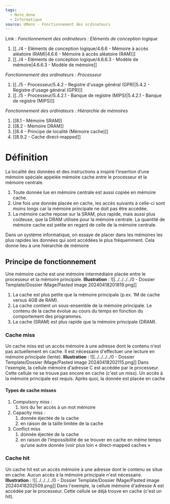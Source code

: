 ```yaml
---
tags:
  - Note_done
  - Informatique
source: UMons - Fonctionnement des ordinateurs
---
```


Link :
_Fonctionnement des ordinateurs : Eléments de conception logique_
1. [[../4 - Eléments de conception logique/4.6.6 - Mémoire à accès aléatoire (RAM)|4.6.6 - Mémoire à accès aléatoire (RAM)]]
2. [[../4 - Eléments de conception logique/4.6.6.3 - Modèle de mémoire|4.6.6.3 - Modèle de mémoire]]

_Fonctionnement des ordinateurs : Processeur_
1. [[../5 - Processeur/5.4.2 - Registre d'usage général (GPR)|5.4.2 - Registre d'usage général (GPR)]]
2. [[../5 - Processeur/5.4.2.1 - Banque de registre (MIPS)|5.4.2.1 - Banque de registre (MIPS)]]

_Fonctionnement des ordinateurs : Hiérarchie de mémoires_
1. [[8.1 - Mémoire SRAM]]
2. [[8.2 - Mémoire DRAM]]
3. [[8.4 - Principe de localité (Mémoire cache)]]
4. [[8.9.2 - Cache direct-mapped]]

# Définition
La localité des données et des instructions a inspiré l’insertion d’une mémoire spéciale appelée mémoire cache entre le processeur et la mémoire centrale. 
1) Toute donnée lue en mémoire centrale est aussi copiée en mémoire cache. 
2) Une fois une donnée placée en cache, les accès suivants à celle-ci sont moins longs car la mémoire principale ne doit pas être accédée. 
3) La mémoire cache repose sur la SRAM, plus rapide, mais aussi plus coûteuse, que la DRAM utilisée pour la mémoire centrale. La quantité de mémoire cache est petite en regard de celle de la mémoire centrale. 

Dans un système informatique, on essaye de placer dans les mémoires les plus rapides les données qui sont accédées le plus fréquemment. Cela donne lieu à une hiérarchie de mémoire
## Principe de fonctionnement 
Une mémoire cache est une mémoire intermédiaire placée entre le processeur et la mémoire principale.
**Illustration** : ![[../../../../0 - Dossier Template/Dossier IMage/Pasted image 20240418201819.png]]
1. La cache est plus petite que la mémoire principale 
(p.ex. 1M de cache versus 4GB de RAM).
3. La cache contient un sous-ensemble de la mémoire principale. Le contenu de la cache évolue au cours du temps en fonction du comportement des programmes.
4. La cache (SRAM) est plus rapide que la mémoire principale (DRAM).

### Cache miss
Un cache miss est un accès mémoire à une adresse dont le contenu n'est pas actuellement en cache. Il est nécessaire d'effectuer une lecture en mémoire principale (lente).
**Illustration** : ![[../../../../0 - Dossier Template/Dossier IMage/Pasted image 20240418202115.png]]
Dans l'exemple, la cellule mémoire d'adresse C est accédée par le processeur. Cette cellule ne se trouve pas encore en cache (c'est un miss). Un accès à la mémoire principale est requis. Après quoi, la donnée est placée en cache
#### Types de cache misses
1. Compulsory miss :
	1. lors du 1er accès à un mot mémoire  
2. Capacity miss :
	1. donnée éjectée de la cache 
	2. en raison de la taille limitée de la cache 
3. Conflict miss 
	1. donnée éjectée de la cache 
	2. en raison de l’impossibilité de se trouver en cache en même temps qu’une autre donnée (voir plus loin « direct-mapped caches »

### Cache hit
Un cache hit est un accès mémoire à une adresse dont le contenu se situe en cache. Aucun accès à la mémoire principale n'est nécessaire.
**Illustration** : ![[../../../../0 - Dossier Template/Dossier IMage/Pasted image 20240418202509.png]]
Dans l'exemple, la cellule mémoire d'adresse A est accédée par le processeur. Cette cellule se déjà trouve en cache (c'est un hit).
